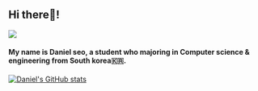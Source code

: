 ## Hi there👋!
<img src="https://capsule-render.vercel.app/api?type=venom&color=gradient&height=300&section=header&text=Daniel's%20Graffiti&fontSize=90&fontAlignY=45&desc=Welcome%20to%20my%20small%20blog!%20🥵✨🏡&descAlign=68.6&descAlignY=60.5&animation=fadeIn" />
<div align="left">
  <h4>My name is Daniel seo, a student who majoring in Computer science & engineering from South korea🇰🇷.</h4>

  [![Daniel's GitHub stats](https://github-readme-stats.vercel.app/api?username=walterdaniel-sudo&theme=radical)](https://github.com/walterdaniel-sudo/github-readme-stats)
</div>
